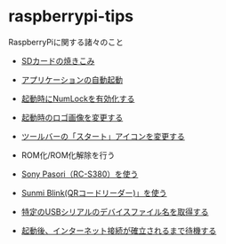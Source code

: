 # raspberrypi-tips
RaspberryPiに関する諸々のこと

* [SDカードの焼きこみ](./raspberrypiimager/readme.md)

* [アプリケーションの自動起動](./autostart/readme.md)

* [起動時にNumLockを有効化する](./numlock_on_boot/readme.md)

* [起動時のロゴ画像を変更する](./change_startup_logo/readme.md)

* [ツールバーの「スタート」アイコンを変更する](./change_start_icons/readme.md)

* ROM化/ROM化解除を行う

* [Sony Pasori（RC-S380）を使う](./pasori/readme.md)

* [Sunmi Blink(QRコードリーダー)」を使う](./sunmi_blink/readme.md)

* [特定のUSBシリアルのデバイスファイル名を取得する](./get_usb_serial_device_filename/readme.md)

* [起動後、インターネット接続が確立されるまで待機する](./wait_internet_connection/readme.md)

